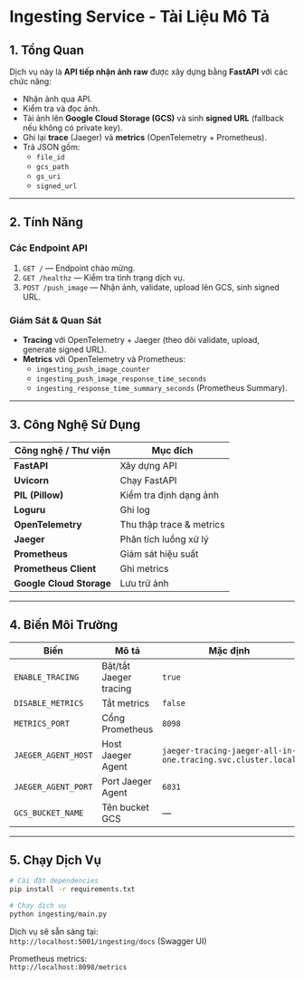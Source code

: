 # Ingesting Service - Tài Liệu Mô Tả

## 1. Tổng Quan
Dịch vụ này là **API tiếp nhận ảnh raw** được xây dựng bằng **FastAPI** với các chức năng:
- Nhận ảnh qua API.
- Kiểm tra và đọc ảnh.
- Tải ảnh lên **Google Cloud Storage (GCS)** và sinh **signed URL** (fallback nếu không có private key).
- Ghi lại **trace** (Jaeger) và **metrics** (OpenTelemetry + Prometheus).
- Trả JSON gồm:
  - `file_id`
  - `gcs_path`
  - `gs_uri`
  - `signed_url`

---

## 2. Tính Năng

### Các Endpoint API
1. `GET /` — Endpoint chào mừng.
2. `GET /healthz` — Kiểm tra tình trạng dịch vụ.
3. `POST /push_image` — Nhận ảnh, validate, upload lên GCS, sinh signed URL.

### Giám Sát & Quan Sát
- **Tracing** với OpenTelemetry + Jaeger (theo dõi validate, upload, generate signed URL).
- **Metrics** với OpenTelemetry và Prometheus:
  - `ingesting_push_image_counter`
  - `ingesting_push_image_response_time_seconds`
  - `ingesting_response_time_summary_seconds` (Prometheus Summary).

---

## 3. Công Nghệ Sử Dụng

| Công nghệ / Thư viện     | Mục đích |
|--------------------------|---------|
| **FastAPI**              | Xây dựng API |
| **Uvicorn**              | Chạy FastAPI |
| **PIL (Pillow)**         | Kiểm tra định dạng ảnh |
| **Loguru**               | Ghi log |
| **OpenTelemetry**        | Thu thập trace & metrics |
| **Jaeger**               | Phân tích luồng xử lý |
| **Prometheus**           | Giám sát hiệu suất |
| **Prometheus Client**    | Ghi metrics |
| **Google Cloud Storage** | Lưu trữ ảnh |

---

## 4. Biến Môi Trường

| Biến            | Mô tả | Mặc định |
|-----------------|-------|----------|
| `ENABLE_TRACING` | Bật/tắt Jaeger tracing | `true` |
| `DISABLE_METRICS`| Tắt metrics | `false` |
| `METRICS_PORT`  | Cổng Prometheus | `8098` |
| `JAEGER_AGENT_HOST` | Host Jaeger Agent | `jaeger-tracing-jaeger-all-in-one.tracing.svc.cluster.local` |
| `JAEGER_AGENT_PORT` | Port Jaeger Agent | `6831` |
| `GCS_BUCKET_NAME` | Tên bucket GCS | — |

---

## 5. Chạy Dịch Vụ

```bash
# Cài đặt dependencies
pip install -r requirements.txt

# Chạy dịch vụ
python ingesting/main.py
```

Dịch vụ sẽ sẵn sàng tại:  
`http://localhost:5001/ingesting/docs` (Swagger UI)

Prometheus metrics:  
`http://localhost:8098/metrics`
